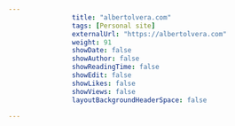 ```yaml
---
                title: "albertolvera.com"
                tags: [Personal site]
                externalUrl: "https://albertolvera.com"
                weight: 91
                showDate: false
                showAuthor: false
                showReadingTime: false
                showEdit: false
                showLikes: false
                showViews: false
                layoutBackgroundHeaderSpace: false
                
---
```

